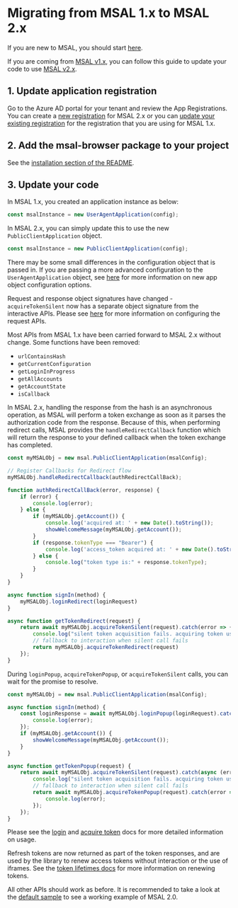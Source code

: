 # Migrating from MSAL 1.x to MSAL 2.x

If you are new to MSAL, you should start [here](./initialization.md).

If you are coming from [MSAL v1.x](../../msal-common/), you can follow this guide to update your code to use [MSAL v2.x](../../msal-browser/).

## 1. Update application registration

Go to the Azure AD portal for your tenant and review the App Registrations. You can create a [new registration]() for MSAL 2.x or you can [update your existing registration]() for the registration that you are using for MSAL 1.x.

## 2. Add the msal-browser package to your project

See the [installation section of the README](../README.md#installation).

## 3. Update your code

In MSAL 1.x, you created an application instance as below:

```javascript
const msalInstance = new UserAgentApplication(config);
```

In MSAL 2.x, you can simply update this to use the new `PublicClientApplication` object.

```javascript
const msalInstance = new PublicClientApplication(config);
```

There may be some small differences in the configuration object that is passed in. If you are passing a more advanced configuration to the `UserAgentApplication` object, see [here](./configuration.md) for more information on new app object configuration options.

Request and response object signatures have changed - `acquireTokenSilent` now has a separate object signature from the interactive APIs. Please see [here](./requestresponseobject.md) for more information on configuring the request APIs. 

Most APIs from MSAL 1.x have been carried forward to MSAL 2.x without change. Some functions have been removed:
- `urlContainsHash`
- `getCurrentConfiguration`
- `getLoginInProgress`
- `getAllAccounts`
- `getAccountState`
- `isCallback`

In MSAL 2.x, handling the response from the hash is an asynchronous operation, as MSAL will perform a token exchange as soon as it parses the authorization code from the response. Because of this, when performing redirect calls, MSAL provides the `handleRedirectCallback` function which will return the response to your defined callback when the token exchange has completed. 

```javascript
const myMSALObj = new msal.PublicClientApplication(msalConfig); 

// Register Callbacks for Redirect flow
myMSALObj.handleRedirectCallback(authRedirectCallBack);

function authRedirectCallBack(error, response) {
    if (error) {
        console.log(error);
    } else {
        if (myMSALObj.getAccount()) {
            console.log('acquired at: ' + new Date().toString());
            showWelcomeMessage(myMSALObj.getAccount());
        }
        if (response.tokenType === "Bearer") {
            console.log('access_token acquired at: ' + new Date().toString());
        } else {
            console.log("token type is:" + response.tokenType);
        }
    }
}

async function signIn(method) {
    myMSALObj.loginRedirect(loginRequest)
}

async function getTokenRedirect(request) {
    return await myMSALObj.acquireTokenSilent(request).catch(error => {
        console.log("silent token acquisition fails. acquiring token using redirect");
        // fallback to interaction when silent call fails
        return myMSALObj.acquireTokenRedirect(request)
    });
}
```

During `loginPopup`, `acquireTokenPopup`, or `acquireTokenSilent` calls, you can wait for the promise to resolve.

```javascript
const myMSALObj = new msal.PublicClientApplication(msalConfig); 

async function signIn(method) {
    const loginResponse = await myMSALObj.loginPopup(loginRequest).catch(function (error) {
        console.log(error);
    });
    if (myMSALObj.getAccount()) {
        showWelcomeMessage(myMSALObj.getAccount());
    }
}

async function getTokenPopup(request) {
    return await myMSALObj.acquireTokenSilent(request).catch(async (error) => {
        console.log("silent token acquisition fails. acquiring token using popup");
        // fallback to interaction when silent call fails
        return await myMSALObj.acquireTokenPopup(request).catch(error => {
            console.log(error);
        });
    });
}
```

Please see the [login](./loginuser.md) and [acquire token](./acquiretoken.md) docs for more detailed information on usage.

Refresh tokens are now returned as part of the token responses, and are used by the library to renew access tokens without interaction or the use of iframes. See the [token lifetimes docs](./tokenlifetimes.md) for more information on renewing tokens.

All other APIs should work as before. It is recommended to take a look at the [default sample](../../../samples/VanillaJSTestApp2.0/default) to see a working example of MSAL 2.0.
